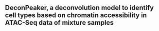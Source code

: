 ## DeconPeaker, a deconvolution model to identify cell types based on chromatin accessibility in ATAC-Seq data of mixture samples
